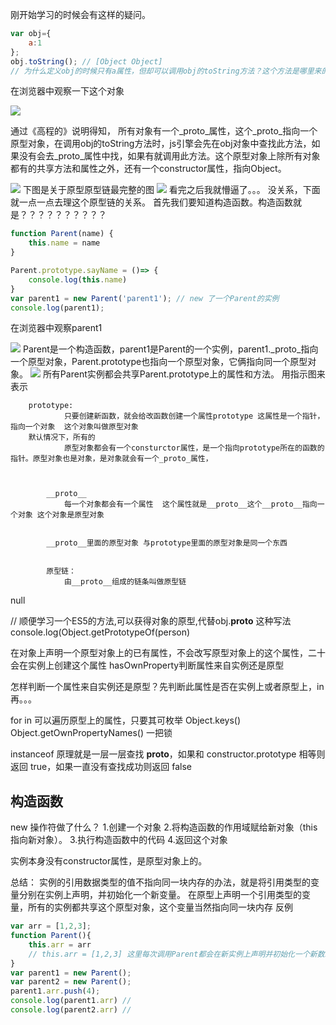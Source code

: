 刚开始学习的时候会有这样的疑问。  
```js
var obj={
    a:1
};
obj.toString(); // [Object Object]
// 为什么定义obj的时候只有a属性，但却可以调用obj的toString方法？这个方法是哪里来的？
```
在浏览器中观察一下这个对象

![](https://user-gold-cdn.xitu.io/2019/12/2/16ec60b414e0d1c2?w=442&h=352&f=png&s=29232)

通过《高程的》说明得知，
所有对象有一个_proto_属性，这个_proto_指向一个原型对象，在调用obj的toString方法时，js引擎会先在obj对象中查找此方法，如果没有会去_proto_属性中找，如果有就调用此方法。这个原型对象上除所有对象都有的共享方法和属性之外，还有一个constructor属性，指向Object。

![](https://user-gold-cdn.xitu.io/2019/12/2/16ec61845b3db88d?w=286&h=65&f=png&s=3665)
下图是关于原型原型链最完整的图
![](https://user-gold-cdn.xitu.io/2019/12/3/16ec8eefc33d2c15?w=638&h=801&f=png&s=276693)
看完之后我就懵逼了。。。
没关系，下面就一点一点去理这个原型链的关系。
首先我们要知道构造函数。构造函数就是？？？？？？？？？？

```js
function Parent(name) {
    this.name = name
}

Parent.prototype.sayName = ()=> {
    console.log(this.name)
}
var parent1 = new Parent('parent1'); // new 了一个Parent的实例
console.log(parent1);

```
在浏览器中观察parent1

![](https://user-gold-cdn.xitu.io/2019/12/4/16ecf4311fa92533?w=395&h=114&f=png&s=10390)
Parent是一个构造函数，parent1是Parent的一个实例，parent1._proto_指向一个原型对象，Parent.prototype也指向一个原型对象，它俩指向同一个原型对象。
![](https://user-gold-cdn.xitu.io/2019/12/4/16ecf464e71c7020?w=415&h=45&f=png&s=3035)
所有Parent实例都会共享Parent.prototype上的属性和方法。
用指示图来表示






		prototype:
				只要创建新函数，就会给改函数创建一个属性prototype 这属性是一个指针，指向一个对象  这个对象叫做原型对象
        默认情况下，所有的
				原型对象都会有一个consturctor属性，是一个指向prototype所在的函数的指针。原型对象也是对象，是对象就会有一个_proto_属性，

		
		
			__proto__
				每一个对象都会有一个属性  这个属性就是__proto__这个__proto__指向一个对象 这个对象是原型对象
		
		
			__proto__里面的原型对象 与prototype里面的原型对象是同一个东西
		
		
			原型链：
				由__proto__组成的链条叫做原型链
		
null

// 顺便学习一个ES5的方法,可以获得对象的原型,代替obj.__proto__ 这种写法
console.log(Object.getPrototypeOf(person)

在对象上声明一个原型对象上的已有属性，不会改写原型对象上的这个属性，二十会在实例上创建这个属性
hasOwnProperty判断属性来自实例还是原型

怎样判断一个属性来自实例还是原型？先判断此属性是否在实例上或者原型上，in 再。。。

for in 可以遍历原型上的属性，只要其可枚举
Object.keys()
Object.getOwnPropertyNames() 一把锁

instanceof 原理就是一层一层查找 __proto__，如果和 constructor.prototype 相等则返回 true，如果一直没有查找成功则返回 false


## 构造函数

new 操作符做了什么？
1.创建一个对象
2.将构造函数的作用域赋给新对象（this指向新对象）。
3.执行构造函数中的代码
4.返回这个对象

实例本身没有constructor属性，是原型对象上的。

总结：
实例的引用数据类型的值不指向同一块内存的办法，就是将引用类型的变量分别在实例上声明，并初始化一个新变量。
在原型上声明一个引用类型的变量，所有的实例都共享这个原型对象，这个变量当然指向同一块内存
反例
```js
var arr = [1,2,3];
function Parent(){
    this.arr = arr
    // this.arr = [1,2,3] 这里每次调用Parent都会在新实例上声明并初始化一个新数组
}
var parent1 = new Parent();
var parent2 = new Parent();
parent1.arr.push(4);
console.log(parent1.arr) // 
console.log(parent2.arr) // 
```

